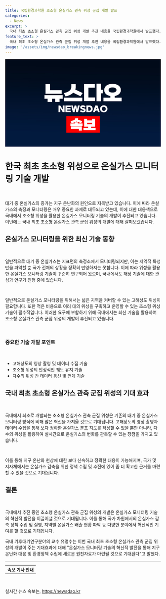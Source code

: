 ```yaml
---
title: 국립환경과학원 초소형 온실가스 관측 위성 군집 개발 발표
categories:
  - News
excerpt: >
  국내 최초 초소형 온실가스 관측 군집 위성 개발 추진 내용을 국립환경과학원에서 발표했다. 이는 기후대기연구부장 유명수 교수가 세종시 정부세종청사에서 진행한 발표로, 환경과 기술 분야에 대한 혁신적인 소식이다.
feature_text: >
  국내 최초 초소형 온실가스 관측 군집 위성 개발 추진 내용을 국립환경과학원에서 발표했다. 이는 기후대기연구부장 유명수 교수가 세종시 정부세종청사에서 진행한 발표로, 환경과 기술 분야에 대한 혁신적인 소식이다.
image: '/assets/img/newsdao_breakingnews.jpg'
---
```


<p><img src="/assets/img/newsdao_breakingnews.jpg" alt="firstkoreanews 속보" /></p>

<h1>한국 최초 초소형 위성으로 온실가스 모니터링 기술 개발</h1>

<p data-ke-size="size16">&nbsp;</p>

<p>대기 중 온실가스의 증가는 지구 온난화의 원인으로 지목받고 있습니다. 이에 따라 온실가스의 측정과 모니터링은 매우 중요한 과제로 대두되고 있는데, 이에 대한 대응책으로 국내에서 초소형 위성을 활용한 온실가스 모니터링 기술의 개발이 추진되고 있습니다. 이번에는 국내 최초 초소형 온실가스 관측 군집 위성의 개발에 대해 살펴보겠습니다.</p>

<p data-ke-size="size16"></p>

<h2 data-ke-size="size26">온실가스 모니터링을 위한 최신 기술 동향</h2>

<p data-ke-size="size16">&nbsp;</p>

<p>일반적으로 대기 중 온실가스는 지표면의 측정소에서 모니터링되지만, 이는 지역적 특성만을 파악할 뿐 국가 전체의 상황을 정확히 반영하지는 못합니다. 이에 따라 위성을 활용한 온실가스 모니터링 기술이 꾸준히 연구되어 왔으며, 국내에서도 해당 기술에 대한 관심과 연구가 진행 중에 있습니다.</p>

<p data-ke-size="size16">&nbsp;</p>

<p>일반적으로 온실가스 모니터링을 위해서는 넓은 지역을 커버할 수 있는 고해상도 위성이 필요합니다. 또한 적은 비용으로 여러 대의 위성을 구축하고 운영할 수 있는 초소형 위성 기술이 필수적입니다. 이러한 요구에 부합하기 위해 국내에서는 최신 기술을 활용하여 초소형 온실가스 관측 군집 위성의 개발이 추진되고 있습니다.</p>

<p data-ke-size="size16">&nbsp;</p>

<h3>중요한 기술 개발 포인트</h3>

<p data-ke-size="size16">&nbsp;</p>

<ul>
  <li>고해상도의 영상 촬영 및 데이터 수집 기술</li>
  <li>초소형 위성의 안정적인 궤도 유지 기술</li>
  <li>다수의 위성 간 데이터 통신 및 연계 기술</li>
</ul>

<p data-ke-size="size16"></p>

<h2 data-ke-size="size26">국내 최초 초소형 온실가스 관측 군집 위성의 기대 효과</h2>

<p data-ke-size="size16">&nbsp;</p>

<p>국내에서 최초로 개발되는 초소형 온실가스 관측 군집 위성은 기존의 대기 중 온실가스 모니터링 방식에 비해 많은 혁신을 가져올 것으로 기대됩니다. 고해상도의 영상 촬영과 데이터 수집을 통해 보다 정확한 온실가스 분포 지도를 작성할 수 있을 뿐만 아니라, 다수의 위성을 활용하여 실시간으로 온실가스의 변화를 관측할 수 있는 장점을 가지고 있습니다.</p>

<p data-ke-size="size16">&nbsp;</p>

<p>이를 통해 지구 온난화 현상에 대한 보다 신속하고 정확한 대응이 가능해지며, 국가 및 지자체에서는 온실가스 감축을 위한 정책 수립 및 추진에 있어 좀 더 확고한 근거를 마련할 수 있을 것으로 기대됩니다.</p>

<p data-ke-size="size16"></p>

<h2 data-ke-size="size26">결론</h2>

<p data-ke-size="size16">&nbsp;</p>

<p>국내에서 추진 중인 초소형 온실가스 관측 군집 위성의 개발은 온실가스 모니터링 기술의 혁신적 발전을 이끌어낼 것으로 기대됩니다. 이를 통해 국가 차원에서의 온실가스 감축 정책 수립 및 실행, 지역별 온실가스 배출 현황 파악 등 다양한 분야에서 혁신적인 기여를 할 것으로 기대됩니다.</p>

<p data-ke-size="size16"></p>

<p>국내 기후대기연구분야의 교수 유명수는 이번 국내 최초 초소형 온실가스 관측 군집 위성의 개발이 주는 기대효과에 대해 "온실가스 모니터링 기술의 혁신적 발전을 통해 지구 온난화 대응 및 환경정책 수립에 새로운 원천자료가 마련될 것으로 기대된다"고 말했다.</p>

<p data-ke-size="size16"></p>

<hr>

<p data-ke-size="size16"></p>

<table>
  <tbody>
    <tr>
      <td style="text-align: center; height: 17px;"><b>속보 기사 안내</b></td>
    </tr>
  </tbody>
</table>

<p data-ke-size="size16"></p>

<p data-ke-size="size16">&nbsp;</p>
실시간 뉴스 속보는, <a href="https://newsdao.kr" rel="dofollow">https://newsdao.kr</a>


